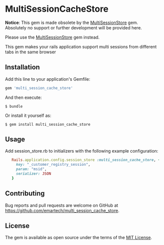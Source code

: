 # MultiSessionCacheStore

**Notice**: This gem is made obsolete by the [MultiSessionStore](https://github.com/emartech/multi_session_store) gem.
Absolutely no support or further development will be provided here.

Please use the [MultiSessionStore](https://github.com/emartech/multi_session_store) gem instead.

This gem makes your rails application support multi sessions from different tabs in the same browser

## Installation

Add this line to your application's Gemfile:

```ruby
gem 'multi_session_cache_store'
```

And then execute:

    $ bundle

Or install it yourself as:

    $ gem install multi_session_cache_store

## Usage

Add session_store.rb to initializers with the following example configuration:

```ruby
   Rails.application.config.session_store :multi_session_cache_store, {
     key: "_customer_registry_session",
     param: "msid",
     serializer: JSON
   }
```

## Contributing

Bug reports and pull requests are welcome on GitHub at https://github.com/emartech/multi_session_cache_store.

## License

The gem is available as open source under the terms of the [MIT License](https://opensource.org/licenses/MIT).
